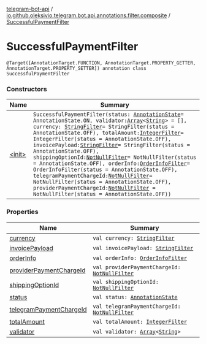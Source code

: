 [telegram-bot-api](../../index.md) / [io.github.oleksivio.telegram.bot.api.annotations.filter.composite](../index.md) / [SuccessfulPaymentFilter](./index.md)

# SuccessfulPaymentFilter

`@Target([AnnotationTarget.FUNCTION, AnnotationTarget.PROPERTY_GETTER, AnnotationTarget.PROPERTY_SETTER]) annotation class SuccessfulPaymentFilter`

### Constructors

| Name | Summary |
|---|---|
| [&lt;init&gt;](-init-.md) | `SuccessfulPaymentFilter(status: `[`AnnotationState`](../../io.github.oleksivio.telegram.bot.api.model.annotation/-annotation-state/index.md)` = AnnotationState.ON, validator: `[`Array`](https://kotlinlang.org/api/latest/jvm/stdlib/kotlin/-array/index.html)`<`[`String`](https://kotlinlang.org/api/latest/jvm/stdlib/kotlin/-string/index.html)`> = [], currency: `[`StringFilter`](../../io.github.oleksivio.telegram.bot.api.annotations.filter.primitive/-string-filter/index.md)` = StringFilter(status = AnnotationState.OFF), totalAmount: `[`IntegerFilter`](../../io.github.oleksivio.telegram.bot.api.annotations.filter.primitive/-integer-filter/index.md)` = IntegerFilter(status = AnnotationState.OFF), invoicePayload: `[`StringFilter`](../../io.github.oleksivio.telegram.bot.api.annotations.filter.primitive/-string-filter/index.md)` = StringFilter(status = AnnotationState.OFF), shippingOptionId: `[`NotNullFilter`](../../io.github.oleksivio.telegram.bot.api.annotations.filter.primitive/-not-null-filter/index.md)` = NotNullFilter(status = AnnotationState.OFF), orderInfo: `[`OrderInfoFilter`](../-order-info-filter/index.md)` = OrderInfoFilter(status = AnnotationState.OFF), telegramPaymentChargeId: `[`NotNullFilter`](../../io.github.oleksivio.telegram.bot.api.annotations.filter.primitive/-not-null-filter/index.md)` = NotNullFilter(status = AnnotationState.OFF), providerPaymentChargeId: `[`NotNullFilter`](../../io.github.oleksivio.telegram.bot.api.annotations.filter.primitive/-not-null-filter/index.md)` = NotNullFilter(status = AnnotationState.OFF))` |

### Properties

| Name | Summary |
|---|---|
| [currency](currency.md) | `val currency: `[`StringFilter`](../../io.github.oleksivio.telegram.bot.api.annotations.filter.primitive/-string-filter/index.md) |
| [invoicePayload](invoice-payload.md) | `val invoicePayload: `[`StringFilter`](../../io.github.oleksivio.telegram.bot.api.annotations.filter.primitive/-string-filter/index.md) |
| [orderInfo](order-info.md) | `val orderInfo: `[`OrderInfoFilter`](../-order-info-filter/index.md) |
| [providerPaymentChargeId](provider-payment-charge-id.md) | `val providerPaymentChargeId: `[`NotNullFilter`](../../io.github.oleksivio.telegram.bot.api.annotations.filter.primitive/-not-null-filter/index.md) |
| [shippingOptionId](shipping-option-id.md) | `val shippingOptionId: `[`NotNullFilter`](../../io.github.oleksivio.telegram.bot.api.annotations.filter.primitive/-not-null-filter/index.md) |
| [status](status.md) | `val status: `[`AnnotationState`](../../io.github.oleksivio.telegram.bot.api.model.annotation/-annotation-state/index.md) |
| [telegramPaymentChargeId](telegram-payment-charge-id.md) | `val telegramPaymentChargeId: `[`NotNullFilter`](../../io.github.oleksivio.telegram.bot.api.annotations.filter.primitive/-not-null-filter/index.md) |
| [totalAmount](total-amount.md) | `val totalAmount: `[`IntegerFilter`](../../io.github.oleksivio.telegram.bot.api.annotations.filter.primitive/-integer-filter/index.md) |
| [validator](validator.md) | `val validator: `[`Array`](https://kotlinlang.org/api/latest/jvm/stdlib/kotlin/-array/index.html)`<`[`String`](https://kotlinlang.org/api/latest/jvm/stdlib/kotlin/-string/index.html)`>` |
